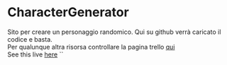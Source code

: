 # CharacterGenerator
Sito per creare un personaggio randomico. Qui su github verrà caricato il codice e basta. <br>
Per qualunque altra risorsa controllare la pagina trello [qui](https://trello.com/b/6eA2wgAJ/charactergenerator) <br>
See this live [here](https://charcatergenerator.altervista.org) `` <br>
